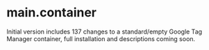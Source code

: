 # main.container
Initial version includes 137 changes to a standard/empty Google Tag Manager container, full installation and descriptions coming soon.
